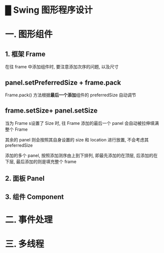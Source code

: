 # █ Swing 图形程序设计

# 一. 图形组件

## 1. 框架 Frame

在往 frame 中添加组件时, 要注意添加次序的问题, 以及尺寸



## panel.setPreferredSize + frame.pack

Frame.pack() 方法根据**最后一个添加**组件的 preferredSize 自动调节



## frame.setSize+ panel.setSize

当为 Frame s设置了 Size 时, 往 Frame 添加的最后一个 panel 会自动被拉伸填满整个 Frame

其余的 panel 则会按照其自身设置的 size 和 location 进行放置, 不会考虑其 preferredSize 

添加的多个 panel, 按照添加测序由上到下排列, 即最先添加的在顶层, 后添加的在下层, 最后添加的则是填充整个  frame







## 2. 面板 Panel

## 3. 组件 Component

# 二. 事件处理

# 三. 多线程

